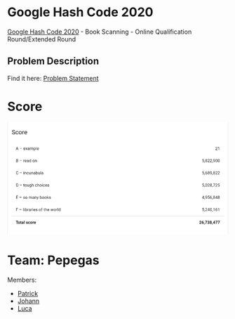 # Google Hash Code 2020

[Google Hash Code 2020](https://codingcompetitions.withgoogle.com/hashcode) - Book Scanning - Online Qualification Round/Extended Round

## Problem Description

Find it here: [Problem Statement](https://github.com/patrick-11/HashCode2020/blob/master/hashcode_2020_online_qualification_round.pdf)

# Score

<img src = "pictures/score.png">

# Team: Pepegas

Members:
* [Patrick](https://github.com/patrick-11)
* [Johann](https://github.com/t3nsed)
* [Luca](https://github.com/lazzeri)